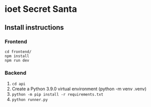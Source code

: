 # ioet Secret Santa

## Install instructions

### Frontend
```
cd frontend/
npm install
npm run dev
```

### Backend
1. `cd api`
2. Create a Python 3.9.0 virtual environment (python -m venv .venv)
3. `python -m pip install -r requirements.txt`
4. `python runner.py`
